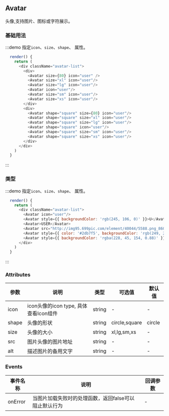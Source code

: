 ## Avatar 
头像,支持图片、图标或字符展示。

### 基础用法

:::demo 指定`icon`、`size`、`shape`、 属性。

```js
  render() {
    return (
      <div className="avatar-list">
        <div>
          <Avatar size={80} icon="user" />
          <Avatar size="xl" icon="user"/>
          <Avatar size="lg" icon="user"/>
          <Avatar icon="user"/>
          <Avatar size="sm" icon="user"/>
          <Avatar size="xs" icon="user"/>
        </div>
        <div>
          <Avatar shape="square" size={80} icon="user"/>
          <Avatar shape="square" size="xl" icon="user"/>
          <Avatar shape="square" size="lg" icon="user"/>
          <Avatar shape="square" icon="user"/>
          <Avatar shape="square" size="sm" icon="user"/>
          <Avatar shape="square" size="xs" icon="user"/>
        </div>
      </div>
    )
  }
```
:::

### 类型

:::demo 指定`icon`、`size`、`shape`、 属性。

```js
  render() {
    return (
      <div className="avatar-list">
        <Avatar icon="user"/>
        <Avatar style={{ backgroundColor: 'rgb(245, 106, 0)' }}>U</Avatar>
        <Avatar>USER</Avatar>
        <Avatar src="http://img95.699pic.com/element/40044/5588.png_860.png" alt="my avatar" onError={()=>console.log('load error')}/>
        <Avatar style={{ color: '#2db7f5', backgroundColor: 'rgb(249, 232, 8)' }}>U</Avatar>
        <Avatar style={{ backgroundColor: 'rgba(228, 45, 154, 0.88)' }} icon="user-fill" />
      </div>
    )
  }
```
:::

### Attributes
| 参数                | 说明                                   | 类型                                   | 可选值          | 默认值     | 
|------------------  |-------------------------------------   |----------------------------------     |-------------   |---------  |
| icon               |  icon头像的icon type, 具体查看Icon组件    | string                                |    -           |    -      |
| shape              |  头像的形状                              | string                       | circle,square    | circle
| size               |  头像的大小                              | string  |    xl,lg,sm,xs           | - |
| src                |  图片头像的图片地址                       | string                                 |    -           |    -     |
| alt                |  描述图片的备用文字                       | string                                 |   -            |   -      |


### Events
| 事件名称 | 说明 | 回调参数 |
|---------- |-------- |---------- |
| onError | 当图片加载失败时的处理函数，返回false可以阻止默认行为 |  - |


